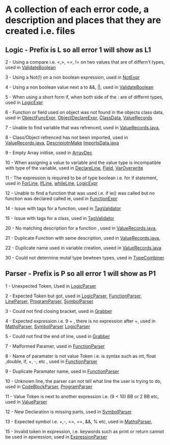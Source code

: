 # A collection of each error code, a description and places that they are created i.e. files

## Logic - Prefix is L so all error 1 will show as L1

2  - Using a compare i.e. <,>, ==, != on two values that are of differn't types, used in [ValidateBoolean](../../main/java/dos/EXL/Validator/Boolean/ValBoolean.java)

3  - Using a Not(!) on a non boolean expression, used in [NotExpr](../../main/java/dos/EXL/Types/Unary/NotExpr.java)

4  - Using a non boolean value next a to &&, ||, used in [ValidateBoolean](../../main/java/dos/EXL/Validator/Boolean/ValBoolean.java)

5  - When using a short form if, when both side of the : are of differnt types, used in [LogicExpr](../../main/java/dos/EXL/Types/Trechery/LogicExpr.java)

6  - Function or field used on object was not found in the objects class data, used in [ObjectFuncExpr](../../main/java/dos/EXL/Types/Binary/ObjectFuncExpr.java), [ObjectDeclareExpr](../../main/java/dos/EXL/Types/Unary/ObjectDeclareExpr.java), [ClassData](../../main/java/dos/Util/InfoClasses/ClassData.java), [ValueRecords](../../main/java/dos/Util/InfoClasses/ValueRecords.java)

7  - Unable to find variable that was refrenced, used in [ValueRecords.java](../../main/java/dos/Util/InfoClasses/ValueRecords.java),

8  - Class/Object refrenced has not been imported, used in  [ValueRecords.java](../../main/java/dos/Util/InfoClasses/ValueRecords.java), [DescripiotnMake](../../main/java/dos/Util/DescriptionMaker.java) [ImportsData.java](../../main/java/dos/Util/InfoClasses/ImportsData.java) 

9  - Empty Array initlise, used in [ArrayDec](../../main/java/dos/EXL/Types/ArrayExpr.java)

10 - When assigning a value to variable and the value type is incompatible with type of the variable, used in [DeclareLine](../../main/java/dos/EXL/Types/Lines/DeclarLine.java), [Field](../../main/java/dos/EXL/Types/Lines/Field.java), [VarOverwrite](../../main/java/dos/EXL/Types/Lines/Field.java)

11 - The expression is required to be of type boolean i.e. for if statement, used in [ForLine](../../main/java/dos/EXL/Types/Lines/ForLine.java), [IfLine](../../main/java/dos/EXL/Types/Lines/IfLine.java), [whileLine](../../main/java/dos/EXL/Types/Lines/WhileLine.java), [LogicExpr](../../main/java/dos/EXL/Types/Trechery/LogicExpr.java)

12 - Unable to find a function that was used i.e. if ie() was called but no function was declared called ie, used in [FunctionExpr]()

14 - Issue with tags for a function, used in [TagValidator](../../main/java/dos/EXL/Validator/Misc/TagValidator.java)

15 - Issue with tags for a class, used in [TagValidator](../../main/java/dos/EXL/Validator/Misc/TagValidator.java)

20 - No matching description for a function , used in [ValueRecords.java](../../main/java/dos/Util/DescriptionMaker.java),

21 - Duplicate Function with same description, used in [ValueRecords.java](../../main/java/dos/Util/DescriptionMaker.java),

22 - Duplicate name used in variable creation, useed in [ValueRecords.java](../../main/java/dos/Util/DescriptionMaker.java)

30 - Could not determine mutal type bewteen types, used in [TypeCombiner](../../main/java/dos/EXL/Validator/Util/TypeCombiner.java)

## Parser - Prefix is P so all error 1 will show as P1

1  - Unexpected Token, Used in [LogicParser](../../main/java/dos/EXL/Parser/Expressions/LogicParser.java)

2  - Expected Token but got, used in [LogicParser](../../main/java/dos/EXL/Parser/Expressions/LogicParser.java), [FunctionParser](../../main/java/dos/EXL/Parser/FunctionParser.java), [LineParser](../../main/java/dos/EXL/Parser/LineParser.java), [ProgramParser](../../main/java/dos/EXL/Parser/ProgramParser.java), [SymbolParser](../../main/java/dos/EXL/Parser/Expressions/SymbolParser.java)

3  - Could not find closing bracket, used in [Grabber](../../main/java/dos/EXL/Parser/Util/Grabber.java)

4 - Expected expression i.e. 9 + , there is no expression after +, used in [MathsParser](../../main/java/dos/EXL/Parser/Expressions/MathsParser.java), [SymbolParser](../../main/java/dos/EXL/Parser/Expressions/SymbolParser.java) [LogicParser](../../main/java/dos/EXL/Parser/Expressions/LogicParser.java)

5  - Could not find the end of line, used in [Grabber](../../main/java/dos/EXL/Parser/Util/Grabber.java)

7  - Malformed Paramer, used in [FunctionParser](../../main/java/dos/EXL/Parser/FunctionParser.java)

8  - Name of paramater is not value Token i.e. is syntax such as int, float ,double, if, +, -,  etc , used in [FunctionParser](../../main/java/dos/EXL/Parser/FunctionParser.java)

9  - Duplicate Paramater name, used in [FunctionParser](../../main/java/dos/EXL/Parser/FunctionParser.java)

10 - Unknown line, the parser can not tell what line the user is trying to do, used in [CodeBlockParser](../../main/java/dos/EXL/Parser/CodeBlockParser.java), [ProgramParser](../../main/java/dos/EXL/Parser/ProgramParser.java)

11 - Value Token is next to another expression i.e. (9 < 10) BB or 2 BB etc, used in [ValueParser](../../main/java/dos/EXL/Parser/Expressions/ValueParser.java) 

12 - New Declaration is missing parts, used in [SymbolParser](../../main/java/dos/EXL/Parser/Expressions/SymbolParser.java)

13 - Expected symbol i.e. +,-, <=, ==, &&, % etc, used in [MathsParser](../../main/java/dos/EXL/Parser/Expressions/MathsParser.java), 

15 - Invalid token in expression, i.e. keywords such as print or return cannot be used in epxression, used in [ExpressionParser](../../main/java/dos/EXL/Parser/ExpressionParser.java)